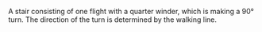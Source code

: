 A stair consisting of one flight with a quarter winder, which is making a 90&deg; turn. The direction of the turn is determined by the walking line.